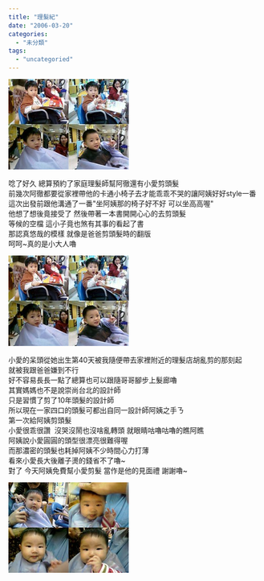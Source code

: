 ```yaml
---
title: "理髮紀"
date: "2006-03-20"
categories: 
  - "未分類"
tags: 
  - "uncategoried"
---
```


![](images/115001124_e94df751a4_m.jpg)

唸了好久 總算預約了家庭理髮師幫阿徹還有小愛剪頭髮  
前幾次阿徹都要從家裡帶他的卡通小椅子去才能乖乖不哭的讓阿姨好好style一番  
這次出發前跟他溝通了一番"坐阿姨那的椅子好不好 可以坐高高喔"  
他想了想後竟接受了 然後帶著一本書開開心心的去剪頭髮  
等候的空檔 這小子竟也煞有其事的看起了書  
那認真悠哉的模樣 就像是爸爸剪頭髮時的翻版  
呵呵~真的是小大人嚕

![](images/115001124_e94df751a4_m.jpg)

小愛的呆頭從她出生第40天被我隨便帶去家裡附近的理髮店胡亂剪的那刻起  
就被我跟爸爸嫌到不行  
好不容易長長一點了總算也可以跟隨哥哥腳步上髮廊嚕  
其實媽媽也不是說崇尚台北的設計師  
只是習慣了剪了10年頭髮的設計師  
所以現在一家四口的頭髮可都出自同一設計師阿姨之手ㄋ  
第一次給阿姨剪頭髮  
小愛很乖很讚  沒哭沒鬧也沒啥亂轉頭 就眼睛咕嚕咕嚕的瞧阿瞧  
阿姨說小愛圓圓的頭型很漂亮很難得喔  
而那濃密的頭髮也耗掉阿姨不少時間心力打薄  
看來小愛長大後離子燙的錢省不了嚕~  
對了 今天阿姨免費幫小愛剪髮 當作是他的見面禮 謝謝嚕~

![](images/115001107_86b83676ce_m.jpg)
